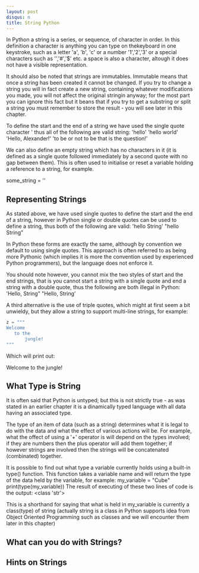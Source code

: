 ```yaml
---
layout: post
disqus: n
title: String Python
---
```


In Python a string is a series, or sequence, of character in order. In this definition a character is anything you can type on thekeyboard in one keystroke, such as a letter
'a', 'b', 'c' or a number '1','2','3' or a special characters such as '\','#','$' etc. a space is also a character, altough it does not have a visible representation.

It should also be noted that strings are immutables. Immutable means that once a string has been created it cannot be changed. If you try to change a string you will in fact create a new string, containing whatever modifications you made, you will not affect the original stringin anyway; for the most part you can ignore this fact but it beans that if you try to get a substring or split a string you must remember to store the result - you will see later in this chapter.

To define the start and the end of a string we have used the single quote character ' thus all of the following are valid string:
'hello'
'hello world'
'Hello, Alexander!'
'to be or not to be that is the question!'

We can also define an empty string which has no characters in it (it is defined as a single quote followed immediately by a second quote with no gap between them). This is often used to initialise or reset a variable holding a reference to a string, for example.

some_string = ''

## Representing Strings

As stated above, we have used single quotes to define the start and the end of a string, however in Python single or double quotes can be used to define a string, thus both of the following are valid:
'hello String'
"hello String"

In Python these forms are exactly the same, although by convention we default to using single quotes. This approach is often referred to as being more Pythonic (which implies it is more the convention used by experienced Python programmers), but the language does not enforce it.

You should note however, you cannot mix the two styles of start and the end strings, that is you cannot start a string with a single quote and end a string with a double quote, thus the following are both illegal in Python:
'Hello, String"
"Hello, String'

A third alternative is the use of triple quotes, which might at first seem a bit unwieldy, but they allow a string to support multi-line strings, for example:

```python
z = """
Welcome
   to the
       jungle!
"""
```
Which will print out:

Welcome
    to the
       jungle!

## What Type is String

It is often said that Python is untyped; but this is not strictly true - as was stated in an earlier chapter
it is a dinamically typed language with all data having an associated type.

The type of an item of data (such as a string) determines what it is legal to do with the data and what the effect of various actions will be. For example, what the offect of using a '+' operator is will depend on the types involved; if they are numbers then the plus operator will add them together; if however strings are involved then the strings will be concatenated (combinated) together.

It is possible to find out what type a variable currently holds using a built-in type() function. This function takes a variable name and will return the type of the data held by the variable, for example:
   my_variable = "Cube"
   print(type(my_variable))
   The result of executing of these two lines of code is the output:
   <class 'str'>

This is a shorthand for saying that what is held in my_variable is currently a class(type) of string (actually string is a class in Python supports idea from Object Oriented Programming such as classes and we will encounter them later in this chapter)

## What can you do with Strings?

## Hints on Strings

